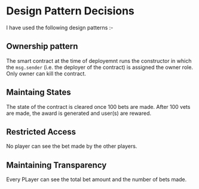 # Design Pattern Decisions

I have used the following design patterns :-

## Ownership pattern
The smart contract at the time of deployemnt runs the constructor in which the `msg.sender` (i.e. the deployer of the contract) is assigned the owner role.
Only owner can kill the contract.

## Maintaing States
The state of the contract is cleared once 100 bets are made. After 100 vets are made, the award is generated and user(s) are rewared.

## Restricted Access
No player can see the bet made by the other players.

## Maintaining Transparency
Every PLayer can see the total bet amount and the number of bets made.